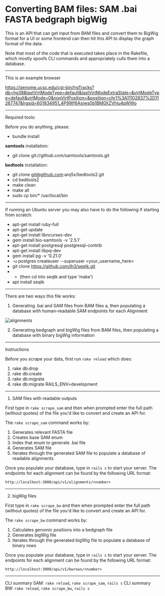 # Converting BAM files: SAM .bai FASTA bedgraph bigWig

This is an API that can get input from BAM files and convert them to BigWig format for a UI or some frontend can then hit this API to display the graph format of the data.

Note that most of the code that is executed takes place in the Rakefile, which mostly spoofs CLI commands and appropriately culls them into a database.

---

This is an example browser

https://genome.ucsc.edu/cgi-bin/hgTracks?db=hg38&lastVirtModeType=default&lastVirtModeExtraState=&virtModeType=default&virtMode=0&nonVirtPosition=&position=chr1%3A11102837%2D11267747&hgsid=601834951_4P9Wf6Asjws0b1BM0XZVhju4pWWo

---

Required tools:

Before you do anything, please:

* bundle install

**samtools** installation:

* git clone git://github.com/samtools/samtools.git

**bedtools** installation:

* git clone git@github.com:arq5x/bedtools2.git
* cd bedtools2
* make clean
* make all
* sudo cp bin/* /usr/local/bin

---

If running an Ubuntu server you may also have to do the following if starting from scratch:

* apt-get install ruby-full
* apt-get update
* apt-get install libncurses-dev
* gem install bio-samtools -v '2.5.1'
* apt-get install postgresql postgresql-contrib
* apt-get install libpq-dev
* gem install pg -v '0.21.0'
* -u postgres createuser --superuser <your_username_here>
* git clone https://github.com/lh3/seqtk.git
* * (then cd into seqtk and type 'make')
* apt install seqtk

---

There are two ways this file works:

1. Generating .bai and SAM files from BAM files a, then populating a database with human-readable SAM endpoints for each Alignment

![alignments](http://i.imgur.com/nKAPuFz.png)

2. Generating bedgraph and bigWig files from BAM files, then populating a database with binary bigWig information

---

Instructions

Before you scrape your data, first run `rake reload` which does:

1. rake db:drop
2. rake db:create
3. rake db:migrate
4. rake db:migrate RAILS_ENV=development

---

1) SAM files with readable outputs

First type in `rake scrape_sam` and then when prompted enter the full path (without quotes) of the file you'd like to convert and create an API for.

The `rake scrape_sam` command works by:

1. Generates relevant FASTA file
2. Creates base SAM enum
3. Index that enum to generate .bai file
4. Generates SAM file
5. Iterates through the generated SAM file to populate a database of readable alignments

Once you populate your database, type in `rails s` to start your server. The endpoints for each alignment can be found by the following URL format:

`http://localhost:3000/api/v1/alignments/<number>`

---

2) bigWig files

First type in `rake scrape_bw` and then when prompted enter the full path (without quotes) of the file you'd like to convert and create an API for.

The `rake scrape_bw` command works by:

1. Calculates genomic positions into a bedgraph file
2. Generates bigWig file
3. Iterates through the generated bigWig file to populate a database of binary rows

Once you populate your database, type in `rails s` to start your server. The endpoints for each alignment can be found by the following URL format:

`http://localhost:3000/api/v1/bwrows/<number>`

---

CLI summary SAM: `rake reload`, `rake scrape_sam`, `rails s`
CLI summary BW:  `rake reload`, `rake scrape_bw`, `rails s`
